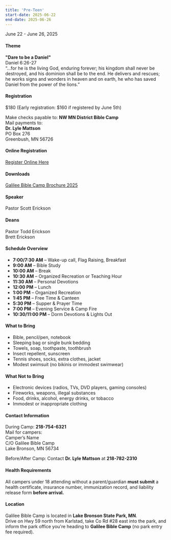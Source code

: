 ```yaml
---
title: 'Pre-Teen'
start-date: 2025-06-22
end-date: 2025-06-26
---
```


June 22 - June 26, 2025

#### Theme

**"Dare to be a Daniel"**  
Daniel 6:26-27  
“…for he is the living God, enduring forever; his kingdom shall never be destroyed, and his dominion shall be to the end. He delivers and rescues; he works signs and wonders in heaven and on earth, he who has saved Daniel from the power of the lions.”

#### Registration

$180 (Early registration: $160 if registered by June 5th)

Make checks payable to: **NW MN District Bible Camp**  
Mail payments to:  
**Dr. Lyle Mattson**  
PO Box 276  
Greenbush, MN 56726

#### Online Registration

[Register Online Here](https://forms.gle/WKrgTFbJoARzejYL7)

#### Downloads

[Galilee Bible Camp Brochure 2025](/files/galilee-bible-camp-2025-brochure.pdf)

#### Speaker

Pastor Scott Erickson

#### Deans

Pastor Todd Erickson  
Brett Erickson

#### Schedule Overview

- **7:00/7:30 AM** – Wake-up call, Flag Raising, Breakfast
- **9:00 AM** – Bible Study
- **10:00 AM** – Break
- **10:30 AM** – Organized Recreation or Teaching Hour
- **11:30 AM** – Personal Devotions
- **12:00 PM** – Lunch
- **1:00 PM** – Organized Recreation
- **1:45 PM** – Free Time & Canteen
- **5:30 PM** – Supper & Prayer Time
- **7:00 PM** – Evening Service & Camp Fire
- **10:30/11:00 PM** – Dorm Devotions & Lights Out

#### What to Bring

- Bible, pencil/pen, notebook
- Sleeping bag or single bunk bedding
- Towels, soap, toothpaste, toothbrush
- Insect repellent, sunscreen
- Tennis shoes, socks, extra clothes, jacket
- Modest swimsuit (no bikinis or immodest swimwear)

#### What Not to Bring

- Electronic devices (radios, TVs, DVD players, gaming consoles)
- Fireworks, weapons, illegal substances
- Food, drinks, alcohol, energy drinks, or tobacco
- Immodest or inappropriate clothing

#### Contact Information

During Camp: **218-754-6321**  
Mail for campers:  
Camper’s Name  
C/O Galilee Bible Camp  
Lake Bronson, MN 56734

Before/After Camp: Contact **Dr. Lyle Mattson** at **218-782-2310**

#### Health Requirements

All campers under 18 attending without a parent/guardian **must submit** a health certificate, insurance number, immunization record, and liability release form **before arrival.**

#### Location

Galilee Bible Camp is located in **Lake Bronson State Park, MN**.  
Drive on Hwy 59 north from Karlstad, take Co Rd #28 east into the park, and inform the park office you're heading to **Galilee Bible Camp** (no park entry fee required).

